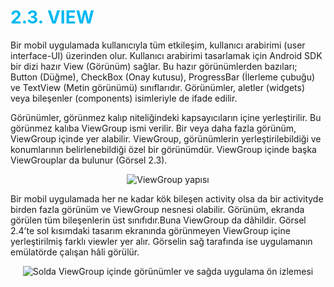 <h1 style="color:#00b9f2;">2.3. VIEW</h1>

Bir mobil uygulamada kullanıcıyla tüm etkileşim, kullanıcı arabirimi (user interface-UI) üzerinden olur. Kullanıcı arabirimi tasarlamak için Android SDK bir dizi hazır View (Görünüm) sağlar. Bu hazır görünümlerden bazıları; Button (Düğme), CheckBox (Onay kutusu), ProgressBar (İlerleme çubuğu) ve TextView (Metin görünümü) sınıflarıdır. Görünümler, aletler (widgets) veya bileşenler (components) isimleriyle de ifade edilir.

Görünümler, görünmez kalıp niteliğindeki kapsayıcıların içine yerleştirilir. Bu görünmez kalıba ViewGroup ismi verilir. Bir veya daha fazla görünüm, ViewGroup içinde yer alabilir. ViewGroup, görünümlerin yerleştirilebildiği ve konumlarının belirlenebildiği özel bir görünümdür. ViewGroup içinde başka ViewGrouplar da bulunur (Görsel 2.3).
<div style="display:block;text-align:center">

![ViewGroup yapısı](./ekran-tasarimi/gorsel-2.3-viewgroup-yapisi.png)
</div>
Bir mobil uygulamada her ne kadar kök bileşen activity olsa da bir activityde birden fazla görünüm ve ViewGroup nesnesi olabilir. Görünüm, ekranda görülen tüm bileşenlerin üst sınıfıdır.Buna ViewGroup da dâhildir. Görsel 2.4’te sol kısımdaki tasarım ekranında görünmeyen ViewGroup içine yerleştirilmiş farklı viewler yer alır. Görselin sağ tarafında ise uygulamanın emülatörde çalışan hâli görülür. 
<div style="display:block;text-align:center">

![Solda ViewGroup içinde görünümler ve sağda uygulama ön izlemesi](./ekran-tasarimi/gorsel-2.4-solda-viewgroup-icinde-gorunumler-ve-sagda-uygulama-on-izlemesi.png)
</div>
